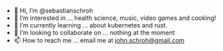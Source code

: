 - 👋 Hi, I’m @sebastianschroh
- 👀 I’m interested in ... health science, music, video games and cooking!
- 🌱 I’m currently learning ... about kubernetes and rust.
- 💞️ I’m looking to collaborate on ... nothing at the moment
- 📫 How to reach me ... email me at john.schroh@gmail.com

<!---
sebastianschroh/sebastianschroh is a ✨ special ✨ repository because its `README.md` (this file) appears on your GitHub profile.
You can click the Preview link to take a look at your changes.
--->
